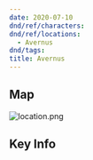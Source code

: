 ```yaml
---
date: 2020-07-10
dnd/ref/characters:
dnd/ref/locations:
  - Avernus
dnd/tags:
title: Avernus
---
```


## Map

![location.png](/images/dnd/location.png)

## Key Info
